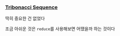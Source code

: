 ### [Tribonacci Sequence](https://www.codewars.com/kata/556deca17c58da83c00002db/train/javascript)

딱히 중요한 건 없었다

조금 아쉬운 것은 `reduce`를 사용해보면 어땠을까 하는 것이다